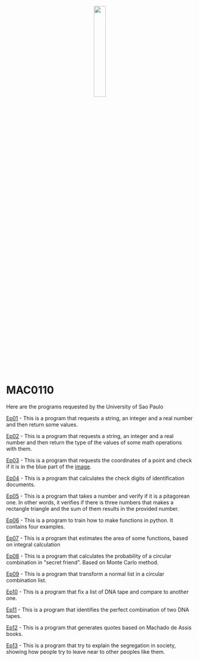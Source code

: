 <p align="center">
<img src="http://www.scs.usp.br/identidadevisual/wp-content/uploads/universidade-sao-paulo-USP.png" width="25%"></img>
<p>

# MAC0110
Here are the programs requested by the University of Sao Paulo  
  
[Ep01](https://github.com/joaovpassos/USP-Programs/blob/main/files/ep01.py) - This is a program that requests a string, an integer and a real number and then return some values.  
  
[Ep02](https://github.com/joaovpassos/USP-Programs/blob/main/files/tipos.py) - This is a program that requests a string, an integer and a real number and then return the type of the values of some math operations with them.  
  
[Ep03](https://github.com/joaovpassos/USP-Programs/blob/main/files/carinha.py) - This is a program that requests the coordinates of a point and check if it is in the blue part of the <a href="https://github.com/joaovpassos/USP-Programs/blob/main/images/Capturar.PNG" target="_blank">image</a>.
  
[Ep04](https://github.com/joaovpassos/USP-Programs/blob/main/files/digitos.py) - This is a program that calculates the check digits of identification documents.
  
[Ep05](https://github.com/joaovpassos/USP-Programs/blob/main/files/pitagoreano.py) - This is a program that takes a number and verify if it is a pitagorean one. In other words, it verifies if there is three numbers that makes a rectangle triangle and the sum of them results in the provided number.
  
[Ep06](https://github.com/joaovpassos/USP-Programs/blob/main/files/funcoes.py) - This is a program to train how to make functions in python. It contains four examples.
  
[Ep07](https://github.com/joaovpassos/USP-Programs/blob/main/files/area.py) - This is a program that estimates the area of some functions, based on integral calculation
  
[Ep08](https://github.com/joaovpassos/USP-Programs/blob/main/files/amigos.py) - This is a program that calculates the probability of a circular combination in "secret friend". Based on Monte Carlo method.
  
[Ep09](https://github.com/joaovpassos/USP-Programs/blob/main/files/altruistas.py) - This is a program that transform a normal list in a circular combination list.
  
[Ep10](https://github.com/joaovpassos/USP-Programs/blob/main/files/alinhamento.py) - This is a program that fix a list of DNA tape and compare to another one.
  
[Ep11](https://github.com/joaovpassos/USP-Programs/blob/main/files/alin_otimo.py) - This is a program that identifies the perfect combination of two DNA tapes.
  
[Ep12](https://github.com/joaovpassos/USP-Programs/blob/main/files/escritora.py) - This is a program that generates quotes based on Machado de Assis books.
  
[Ep13](https://github.com/joaovpassos/USP-Programs/blob/main/files/agentes.py) - This is a program that try to explain the segregation in society, showing how people try to leave near to other peoples like them.
